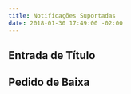 ```yaml
---
title: Notificações Suportadas
date: 2018-01-30 17:49:00 -02:00
---
```


## Entrada de Título

## Pedido de Baixa